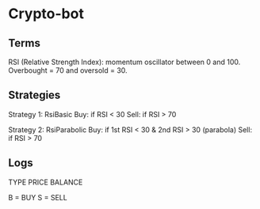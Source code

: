 # Crypto-bot

## Terms

RSI (Relative Strength Index): momentum oscillator between 0 and 100. Overbought = 70 and oversold = 30.

## Strategies

Strategy 1:
RsiBasic
Buy: if RSI < 30
Sell: if RSI > 70

Strategy 2:
RsiParabolic
Buy: if 1st RSI < 30 & 2nd RSI > 30 (parabola)
Sell: if RSI > 70

## Logs

TYPE PRICE BALANCE

B = BUY
S = SELL
